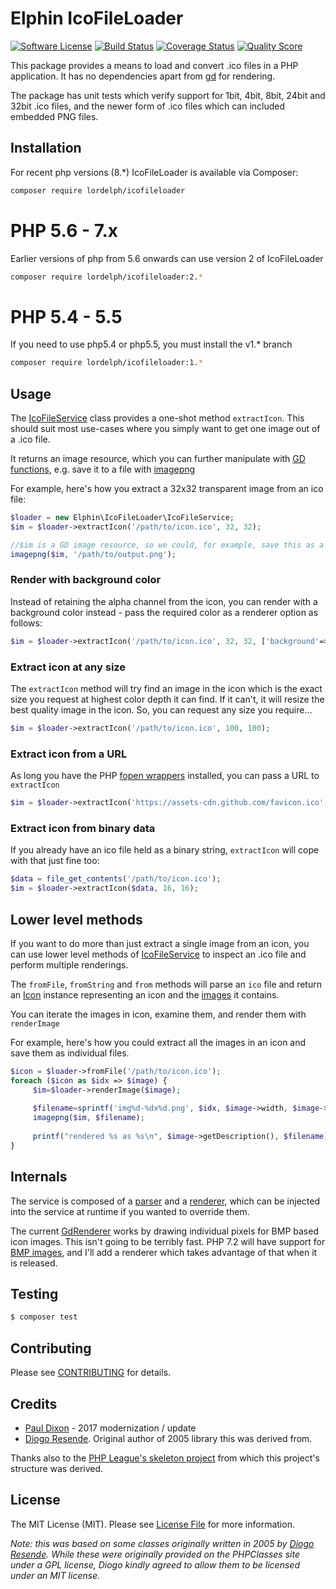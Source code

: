Elphin IcoFileLoader
====================
[![Software License][ico-license]](LICENSE.md)
[![Build Status][ico-travis]][link-travis]
[![Coverage Status][ico-scrutinizer]][link-scrutinizer]
[![Quality Score][ico-code-quality]][link-code-quality]


This package provides a means to load and convert .ico files in a PHP application. 
It has no dependencies apart from [gd](http://php.net/manual/en/book.image.php) 
for rendering.

The package has unit tests which verify support for 1bit, 4bit, 8bit, 24bit and 32bit
.ico files, and the newer form of .ico files which can included embedded PNG files.

## Installation

For recent php versions (8.*) IcoFileLoader is available via Composer:

```bash
composer require lordelph/icofileloader
```

# PHP 5.6 - 7.x

Earlier versions of php from 5.6 onwards can use version 2 of IcoFileLoader

```bash
composer require lordelph/icofileloader:2.*
```

# PHP 5.4 - 5.5

If you need to use php5.4 or php5.5, you must install the v1.* branch

```bash
composer require lordelph/icofileloader:1.*
```

## Usage
The [IcoFileService][class-icofileservice] class provides a one-shot method 
`extractIcon`. This should suit most use-cases where you simply want to get one 
image out of a .ico file. 

It returns an image resource, which you can further manipulate with 
[GD functions](http://php.net/gd), e.g. save it to a file with 
[imagepng](http://php.net/imagepng)

For example, here's how you extract a 32x32 transparent image from an ico file:

```php
$loader = new Elphin\IcoFileLoader\IcoFileService;
$im = $loader->extractIcon('/path/to/icon.ico', 32, 32);

//$im is a GD image resource, so we could, for example, save this as a PNG
imagepng($im, '/path/to/output.png');
```

### Render with background color

Instead of retaining the alpha channel from the icon, you can render with a 
background color instead - pass the required color as a renderer option as follows:

```php
$im = $loader->extractIcon('/path/to/icon.ico', 32, 32, ['background'=>'#FFFFFF']);
```

### Extract icon at any size

The `extractIcon` method will try find an image in the icon which is the exact
size you request at highest color depth it can find. If it can't, it will resize the
best quality image in the icon. So, you can request any size you require...

```php
$im = $loader->extractIcon('/path/to/icon.ico', 100, 100);
```

### Extract icon from a URL

As long you have the PHP [fopen wrappers](http://php.net/manual/en/wrappers.php) 
installed, you can pass a URL to `extractIcon`

```php
$im = $loader->extractIcon('https://assets-cdn.github.com/favicon.ico', 16, 16);
```

### Extract icon from binary data

If you already have an ico file held as a binary string, `extractIcon` will cope 
with that just fine too:
```php
$data = file_get_contents('/path/to/icon.ico');
$im = $loader->extractIcon($data, 16, 16);
```

## Lower level methods

If you want to do more than just extract a single image from an icon, you can use 
lower level methods of [IcoFileService][class-icofileservice] to inspect an .ico 
file and perform multiple renderings.

The `fromFile`, `fromString` and `from` methods will parse an `ico` file and return
an [Icon][class-icon] instance representing an icon and the [images][class-image] 
it contains.
 
You can iterate the images in icon, examine them, and render them with `renderImage`

For example, here's how you could extract all the images in an icon and save them
as individual files.

```php
$icon = $loader->fromFile('/path/to/icon.ico');
foreach ($icon as $idx => $image) {
     $im=$loader->renderImage($image);
     
     $filename=sprintf('img%d-%dx%d.png', $idx, $image->width, $image->height);
     imagepng($im, $filename);
     
     printf("rendered %s as %s\n", $image->getDescription(), $filename);
}
```

## Internals

The service is composed of a [parser][class-parser] and a [renderer][class-renderer],
which can be injected into the service at runtime if you wanted to override them.

The current [GdRenderer][class-renderer] works by drawing individual pixels for BMP
based icon images. This isn't going to be terribly fast. PHP 7.2 will have support
for [BMP images](http://php.net/imagecreatefrombmp), and I'll add a renderer which 
takes advantage of that when it is released.


## Testing

``` bash
$ composer test
```

## Contributing

Please see [CONTRIBUTING](https://github.com/lordelph/icofileloader/blob/master/CONTRIBUTING.md) for details.


## Credits

- [Paul Dixon](http://blog.dixo.net) - 2017 modernization / update
- [Diogo Resende](https://www.phpclasses.org/package/2369-PHP-Extract-graphics-from-ico-files-into-PNG-images.html). Original author of 2005 library this was derived from.

Thanks also to the [PHP League's skeleton project](https://github.com/thephpleague/skeleton) from which this project's structure was derived.

## License

The MIT License (MIT). Please see [License File](https://github.com/lordelph/icofileloader/blob/master/LICENCE) for more information.

*Note: this was based on some classes originally written in 2005 by [Diogo Resende](https://www.phpclasses.org/package/2369-PHP-Extract-graphics-from-ico-files-into-PNG-images.html). 
While these were originally provided on the PHPClasses site under a GPL license,
Diogo kindly agreed to allow them to be licensed under an MIT license.*

[class-icofileservice]: https://github.com/lordelph/icofileloader/blob/master/src/IcoFileService.php
[class-icon]: https://github.com/lordelph/icofileloader/blob/master/src/Icon.php
[class-image]: https://github.com/lordelph/icofileloader/blob/master/src/IconImage.php
[class-parser]: https://github.com/lordelph/icofileloader/blob/master/src/IcoParser.php
[class-renderer]: https://github.com/lordelph/icofileloader/blob/master/src/GdRenderer.php

[ico-license]: https://img.shields.io/badge/license-MIT-brightgreen.svg?style=flat-square
[ico-travis]: https://img.shields.io/travis/lordelph/icofileloader/master.svg?style=flat-square
[ico-scrutinizer]: https://img.shields.io/scrutinizer/coverage/g/lordelph/icofileloader.svg?style=flat-square
[ico-code-quality]: https://img.shields.io/scrutinizer/g/lordelph/icofileloader.svg?style=flat-square
[ico-downloads]: https://img.shields.io/packagist/dt/lordelph/icofileloader.svg?style=flat-square

[link-packagist]: https://packagist.org/packages/lordelph/icofileloader
[link-travis]: https://travis-ci.org/lordelph/icofileloader
[link-scrutinizer]: https://scrutinizer-ci.com/g/lordelph/icofileloader/code-structure
[link-code-quality]: https://scrutinizer-ci.com/g/lordelph/icofileloader
[link-downloads]: https://packagist.org/packages/lordelph/icofileloader
[link-author]: https://github.com/lordelph
[link-contributors]: ../../contributors
